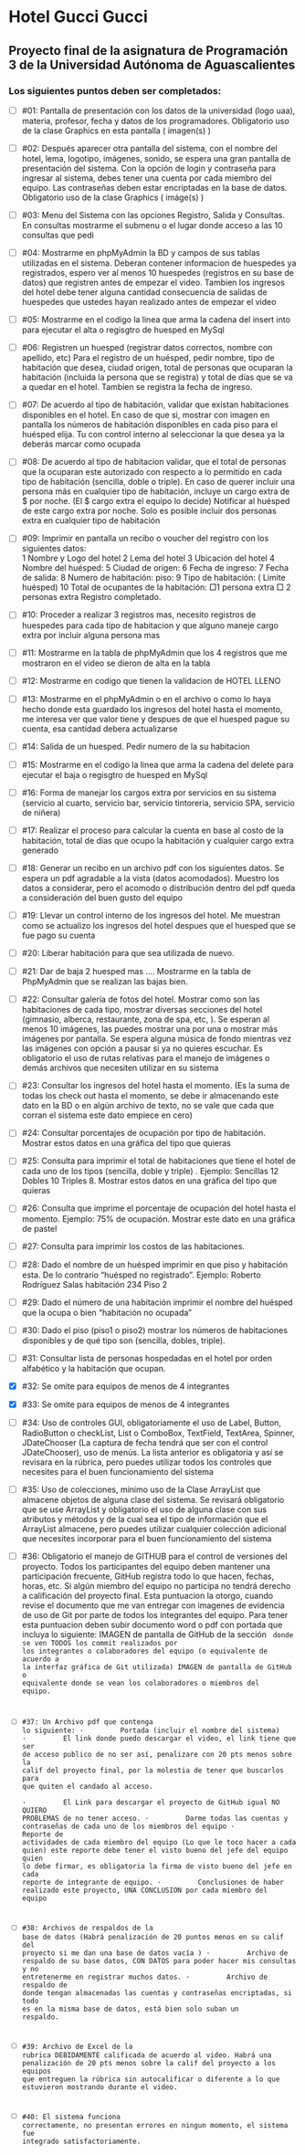 # Hotel Gucci Gucci
## Proyecto final de la asignatura de Programación 3 de la Universidad Autónoma de Aguascalientes
### Los siguientes puntos deben ser completados:

- [ ]   #01: Pantalla de presentación con los datos de la universidad (logo uaa),   materia, profesor, fecha y datos de los programadores. Obligatorio uso de la clase Graphics en esta pantalla ( imagen(s) )

- [ ]   #02: Después aparecer otra pantalla del sistema, con el nombre del hotel, lema, logotipo, imágenes, sonido, se espera una gran pantalla de presentación del sistema.  Con la opción de login y contraseña para ingresar al sistema, debes tener una cuenta por cada miembro del equipo. Las contraseñas deben estar encriptadas en la base de datos. Obligatorio uso de la clase Graphics ( imáge(s) )

- [ ]   #03: Menu del Sistema con las opciones Registro, Salida y Consultas. En consultas mostrarme el submenu o el lugar donde acceso a las 10 consultas que pedi 

- [ ]   #04: Mostrarme en phpMyAdmin la BD y campos de sus tablas utilizadas en el sistema. Deberan contener informacion de huespedes ya registrados, espero ver al menos 10 huespedes (registros en su base de datos) que registren antes de empezar el video. Tambien los ingresos del hotel debe tener alguna cantidad  consecuencia de salidas de huespedes que ustedes hayan realizado antes de empezar el video

- [ ]   #05: Mostrarme en el codigo la linea que arma la cadena del insert into para ejecutar el alta o regisgtro de huesped en MySql

- [ ]   #06: Registren un huesped (registrar datos correctos, nombre con apellido, etc) Para el registro de un huésped, pedir nombre, tipo de habitación que desea, ciudad origen, total de personas que ocuparan la habitación (incluida la persona que se registra) y total de días que se va a quedar en el hotel. Tambien se registra la fecha de ingreso.

- [ ]   #07: De acuerdo al tipo de habitación, validar que existan habitaciones disponibles en el hotel. En caso de que si, mostrar con imagen en pantalla los números de habitación disponibles en cada piso para el huésped elija. Tu con control interno al seleccionar la que desea ya la deberás marcar como ocupada

- [ ]   #08:  De acuerdo al tipo de habitacion validar, que el total de personas que la ocuparan este autorizado con respecto a lo permitido en cada tipo de habitación (sencilla, doble o triple). En caso de querer incluir una persona más en cualquier tipo de habitación, incluye un cargo extra de $  por noche. (El $ cargo extra el equipo lo decide) Notificar  al huésped de este cargo extra por noche. Solo es posible incluir dos personas extra en cualquier tipo de habitación

- [ ]   #09: Imprimir en pantalla un  recibo o voucher del registro con los siguientes datos:   
1 Nombre y Logo del hotel
2 Lema del hotel
3  Ubicación del hotel
4 Nombre del huésped:
5 Ciudad de origen:
6 Fecha de ingreso:
7 Fecha de salida:
8 Numero de habitación:   piso: 
9 Tipo de habitación:  ( Limite  huésped)
10 Total de ocupantes de la habitación: 
                                          □1 persona extra     □ 2 personas extra
Registro completado.

- [ ]   #10: Proceder a realizar 3 registros mas, necesito registros de huespedes para cada tipo de habitacion y que alguno maneje cargo extra por incluir alguna persona mas

- [ ]   #11: Mostrarme en la tabla de phpMyAdmin que los 4  registros que me mostraron en el video se dieron de alta en la tabla

- [ ]   #12: Mostrarme en codigo que tienen la validacion de HOTEL LLENO 

- [ ]   #13: Mostrarme en el phpMyAdmin o en el archivo o como lo haya hecho donde esta guardado los ingresos del hotel hasta el momento, me interesa ver que valor tiene y despues de que el huesped pague su cuenta, esa cantidad debera actualizarse

- [ ]   #14: Salida de un huesped. Pedir numero de la su habitacion

- [ ]   #15: Mostrarme en el codigo la linea que arma la cadena del delete  para ejecutar el baja o regisgtro de huesped en MySql

- [ ]   #16: Forma de manejar los cargos extra por servicios en su sistema (servicio al cuarto, servicio bar, servicio tintoreria, servicio SPA, servicio de niñera)

- [ ]   #17: Realizar el proceso para calcular la cuenta en base al costo de la habitación, total de días que ocupo la habitación y cualquier cargo extra generado

- [ ]   #18: Generar un recibo en un archivo pdf con los siguientes datos. Se espera un pdf agradable a la vista (datos acomodados). Muestro los datos a considerar,  pero el acomodo o distribución dentro del pdf queda a consideración del buen gusto del equipo

- [ ]   #19: Llevar un control interno de los ingresos del hotel.  Me muestran como se actualizo los ingresos del hotel despues que el huesped que se fue pago su cuenta

- [ ]   #20: Liberar habitación para que sea utilizada de nuevo.

- [ ]   #21: Dar de baja 2 huesped mas …. Mostrarme en la tabla de PhpMyAdmin que se realizan las bajas bien.

- [ ]   #22: Consultar galería de fotos del hotel. Mostrar como son las habitaciones de cada tipo, mostrar diversas secciones del hotel (gimnasio, alberca, restaurante, zona de spa, etc, ). Se esperan al menos 10 imágenes, las puedes mostrar una por una o mostrar más imágenes por pantalla. Se espera alguna música de fondo mientras vez las imágenes con opción a pausar si ya no quieres escuchar. Es obligatorio el uso de rutas relativas para el manejo de imágenes o demás archivos que necesiten utilizar en su sistema

- [ ]   #23: Consultar los ingresos del hotel hasta el momento. (Es la suma de todas los check out hasta el momento, se debe ir almacenando este dato en la BD o en algún archivo de texto, no se vale que cada que corran el sistema este dato empiece en cero)

- [ ]   #24: Consultar  porcentajes de ocupación por tipo de habitación.  Mostrar estos datos en una gráfica del tipo que quieras

- [ ]   #25: Consulta para imprimir el total de habitaciones que tiene el hotel de cada uno de los tipos (sencilla, doble y triple) . Ejemplo: Sencillas 12 Dobles  10 Triples  8. Mostrar estos datos en una gráfica del tipo que quieras

- [ ]   #26: Consulta que imprime el porcentaje de ocupación del hotel hasta el momento. Ejemplo: 75% de ocupación. Mostrar este dato en una gráfica de pastel

- [ ]   #27: Consulta para imprimir los costos de las habitaciones. 

- [ ]   #28: Dado el nombre de un huésped imprimir en que piso y habitación esta. De lo contrario “huésped no registrado”. Ejemplo:  Roberto Rodríguez Salas habitación 234 Piso 2

- [ ]   #29: Dado el número de una habitación imprimir el nombre del huésped que la ocupa o bien “habitación no ocupada”

- [ ]   #30: Dado el piso (piso1 o piso2) mostrar los números de habitaciones disponibles y de qué tipo son (sencilla, dobles, triple). 

- [ ]   #31: Consultar lista de personas hospedadas en el hotel por orden alfabético y la habitación que ocupan.

- [x]   #32: Se omite para equipos de menos de 4 integrantes

- [x]   #33: Se omite para equipos de menos de 4 integrantes

- [ ]   #34: Uso de controles GUI, obligatoriamente el uso de Label, Button, RadioButton o checkList, List o ComboBox, TextField, TextArea, Spinner, JDateChooser (La captura de  fecha tendrá que ser con el control JDateChooser), uso de menús. La lista anterior es obligatoria y así se revisara en la rúbrica, pero puedes utilizar todos los controles que necesites para el buen funcionamiento del sistema

- [ ]   #35: Uso de colecciones,  mínimo uso de la Clase ArrayList que almacene objetos de alguna clase del sistema. Se revisará obligatorio que se use ArrayList y obligatorio el uso de alguna clase con sus atributos y métodos y de la cual sea el tipo de información que el ArrayList almacene,  pero puedes utilizar cualquier colección adicional que necesites incorporar para el buen funcionamiento del sistema

- [ ]   #36: Obligatorio el manejo de GITHUB para el control de versiones del proyecto. Todos los participantes del equipo deben mantener una participación frecuente, GitHub registra todo lo que hacen, fechas, horas, etc. Si algún miembro del equipo no participa no tendrá derecho a calificación del proyecto final.  Esta puntuacion la otorgo, cuando revise el documento que me van entregar con imagenes de evidencia de uso de Git por parte de todos los integrantes del equipo.  Para tener esta puntuacion deben subir documento word o pdf con portada que incluya  lo siguiente:  IMAGEN de pantalla de GitHub de la sección <code> donde se ven TODOS los commit realizados por los integrantes o colaboradores del equipo (o equivalente de acuerdo a la interfaz gráfica de Git utilizada)
IMAGEN de pantalla de GitHub o equivalente donde se vean los colaboradores o miembros del equipo. 

- [ ]   #37: Un Archivo pdf   que contenga lo siguiente:
·         Portada (incluir el nombre del sistema)
·         El link donde puedo descargar el video, el link tiene que ser de acceso publico de no ser así, penalizare con 20 pts menos sobre la calif del proyecto final, por la molestia de tener que buscarlos para que quiten el candado al acceso.  
·         El Link para descargar el proyecto de GitHub igual NO QUIERO PROBLEMAS de no tener acceso.
·         Darme todas las cuentas y contraseñas de cada uno de los miembros del equipo
·         Reporte de actividades de cada miembro del equipo (Lo que le toco hacer a cada quien) este reporte debe tener el visto bueno del jefe del equipo quien lo debe firmar,  es obligatoria la firma de visto bueno del jefe en cada reporte de integrante de equipo.
·         Conclusiones de haber realizado este proyecto, UNA CONCLUSION por cada miembro del equipo

- [ ]   #38: Archivos de respaldos de la base de datos (Habrá penalización de 20 puntos menos en su calif del proyecto si me dan una base de datos vacía )
·         Archivo de respaldo de su base datos, CON DATOS para poder hacer mis consultas y no entretenerme en registrar muchos datos. 
·         Archivo de respaldo de donde tengan almacenadas las cuentas y contraseñas encriptadas, si todo es en la misma base de datos, está bien solo suban un respaldo.

- [ ]   #39: Archivo de Excel de la rubrica DEBIDAMENTE calificada de acuerdo al video. Habrá una penalización de 20 pts menos sobre la calif del proyecto a los equipos que entreguen la rúbrica sin autocalificar o diferente a lo que estuvieron mostrando durante el video.

- [ ]   #40: El sistema funciona correctamente, no presentan errores en ningun momento, el sistema fue integrado satisfactoriamente.

